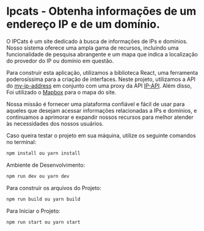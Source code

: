 # Ipcats - Obtenha informações de um endereço IP e de um domínio.


O IPCats é um site dedicado à busca de informações de IPs e domínios. Nosso sistema oferece uma ampla gama de recursos, incluindo uma funcionalidade de pesquisa abrangente e um mapa que indica a localização do provedor do IP ou domínio em questão.

Para construir esta aplicação, utilizamos a biblioteca React, uma ferramenta poderosíssima para a criação de interfaces. Neste projeto, utilizamos a API do [my-ip-address](https://my-ip-address.bohr.io/api) em conjunto com uma proxy da API [IP-API](https://ip-api.com/). Além disso, Foi utilizado o [Mapbox](https://www.mapbox.com/) para o mapa do site.

Nossa missão é fornecer uma plataforma confiável e fácil de usar para aqueles que desejam acessar informações relacionadas a IPs e domínios, e continuamos a aprimorar e expandir nossos recursos para melhor atender às necessidades dos nossos usuários.

Caso queira testar o projeto em sua máquina, utilize os seguinte comandos no terminal: 

```sh
npm install ou yarn install
```

Ambiente de Desenvolvimento: 
```sh
npm run dev ou yarn dev
```

Para construir os arquivos do Projeto:
```sh
npm run build ou yarn build
```

Para Iniciar o Projeto: 
```sh
npm run start ou yarn start
```
